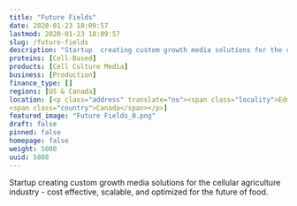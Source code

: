```yaml
---
title: "Future Fields"
date: 2020-01-23 18:09:57
lastmod: 2020-01-23 18:09:57
slug: /future-fields
description: "Startup  creating custom growth media solutions for the cellular agriculture industry - cost effective, scalable, and optimized for the future of&nbsp;food."
proteins: [Cell-Based]
products: [Cell Culture Media]
business: [Production]
finance_type: []
regions: [US & Canada]
location: [<p class="address" translate="no"><span class="locality">Edmonton</span><br>
<span class="country">Canada</span></p>]
featured_image: "Future Fields_0.png"
draft: false
pinned: false
homepage: false
weight: 5000
uuid: 5808
---
```

<p>Startup  creating custom growth media solutions for the cellular agriculture industry - cost effective, scalable, and optimized for the future of&nbsp;food.</p>
